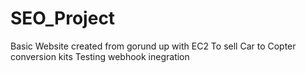 # SEO_Project
 Basic Website created from gorund up with EC2 To sell Car to Copter conversion kits
Testing webhook inegration
